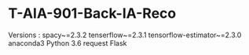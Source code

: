 # T-AIA-901-Back-IA-Reco
Versions :
    spacy~=2.3.2
    tenserflow~=2.3.1
    tensorflow-estimator~=2.3.0
    anaconda3
    Python 3.6
    request
    Flask


